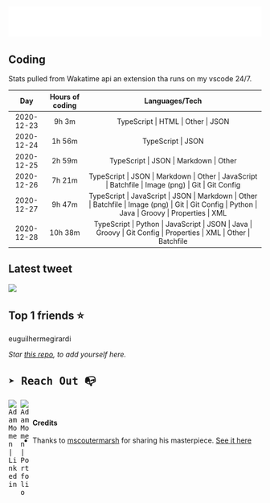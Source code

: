 
![test image size](/assets/welcome_message.gif)

## Coding
Stats pulled from Wakatime api an extension tha runs on my vscode 24/7.

|Day|Hours of coding|Languages/Tech|
|:-:|:-:|:-:|
|2020-12-23|9h 3m|TypeScript &#124; HTML &#124; Other &#124; JSON|
|2020-12-24|1h 56m|TypeScript &#124; JSON|
|2020-12-25|2h 59m|TypeScript &#124; JSON &#124; Markdown &#124; Other|
|2020-12-26|7h 21m|TypeScript &#124; JSON &#124; Markdown &#124; Other &#124; JavaScript &#124; Batchfile &#124; Image (png) &#124; Git &#124; Git Config|
|2020-12-27|9h 47m|TypeScript &#124; JavaScript &#124; JSON &#124; Markdown &#124; Other &#124; Batchfile &#124; Image (png) &#124; Git &#124; Git Config &#124; Python &#124; Java &#124; Groovy &#124; Properties &#124; XML|
|2020-12-28|10h 38m|TypeScript &#124; Python &#124; JavaScript &#124; JSON &#124; Java &#124; Groovy &#124; Git Config &#124; Properties &#124; XML &#124; Other &#124; Batchfile|

## Latest tweet
[<img src="<tweet-image-url>" width="400">](https://twitter.com/adammomen8/status/1316739109638090754)

## Top 1 friends ⭐️
euguilhermegirardi

*Star [this repo](https://github.com/AdamMomen/AdamMomen), to add yourself here.*


<samp>

## ➤ Reach Out :mailbox_with_no_mail:

>
  <a href="https://www.linkedin.com/in/adam-momen-99596275/">
     <img align="left" alt="Adam Momen | Linkedin" width="24px" src="./assets/Linkedin.svg" />
   </a>

   <a href="https://adammomen.com/">
     <img align="left" alt="Adam Momen | Portfolio" width="24px" src="./assets/web.svg" />
   </a>

</samp>

<br>

#### Credits
* Thanks to [mscoutermarsh](https://github.com/mscoutermarsh) for sharing his masterpiece. [See it here](https://github.com/mscoutermarsh/mscoutermarsh)